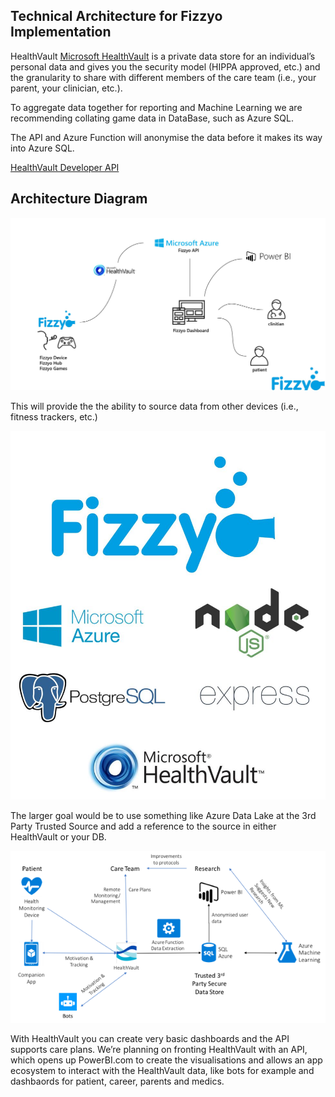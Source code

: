 ## Technical Architecture for Fizzyo Implementation

HealthVault [Microsoft HealthVault](https://www.healthvault.com/en-us/)
is a private data store for an individual’s personal data and gives you the security model (HIPPA approved, etc.) and the granularity to share with different members of the care team (i.e., your parent, your clinician, etc.).  

To aggregate data together for reporting and Machine Learning we are recommending collating game data in DataBase, such as Azure SQL. 

The API and Azure Function will anonymise the data before it makes its way into Azure SQL.  
 
[HealthVault Developer API](https://developer.healthvault.com) 
   
## Architecture Diagram

![Architecture Design](https://github.com/Fizzyo/Architecture/blob/master/Images/FizzyoArch.jpg)   
 
 This will provide the the ability to source data from other devices (i.e., fitness trackers, etc.) 

 ![Fizzyo Tech Stack](https://github.com/Fizzyo/Architecture/blob/master/Images/FizzyoTech.jpg) 

 
 The larger goal would be to use something like Azure Data Lake at the 3rd Party Trusted Source and add a reference to the source in either HealthVault or your DB.
 
![Data Analysis Architecture](https://github.com/Fizzyo/Architecture/blob/master/Images/Architecture.png)   

With HealthVault you can create very basic dashboards and the API supports care plans.  We’re planning on fronting HealthVault with an API, which opens up PowerBI.com to create the visualisations and allows an app ecosystem to interact with the HealthVault data, like bots for example and dashbaords for patient, career, parents and medics.
